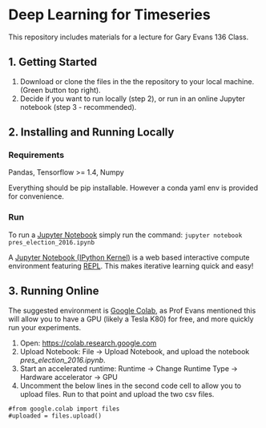 # Deep Learning for Timeseries
This repository includes materials for a lecture for Gary Evans 136 Class. 

## 1. Getting Started
1. Download or clone the files in the the repository to your local machine. (Green button top right). 
2. Decide if you want to run locally (step 2), or run in an online Jupyter notebook (step 3 - recommended). 

## 2. Installing and Running Locally
### Requirements
Pandas, Tensorflow >= 1.4, Numpy

Everything should be pip installable. However a conda yaml env is provided for convenience. 
### Run
To run a [Jupyter Notebook](http://jupyter.org/) simply run the command: ```jupyter notebook pres_election_2016.ipynb```

A [Jupyter Notebook (IPython Kernel)](http://jupyter.org/) is a web based interactive compute environment featuring [REPL](https://en.wikipedia.org/wiki/Read%E2%80%93eval%E2%80%93print_loop). This makes iterative learning quick and easy!

## 3. Running Online
The suggested environment is [Google Colab](https://colab.research.google.com), as Prof Evans mentioned this will allow you to have a GPU (likely a Tesla K80) for free, and more quickly run your experiments. 
1. Open: https://colab.research.google.com
2. Upload Notebook: File -> Upload Notebook, and upload the notebook _pres_election_2016.ipynb_. 
3. Start an accelerated runtime: Runtime -> Change Runtime Type -> Hardware accelerator -> GPU
4. Uncomment the below lines in the second code cell to allow you to upload files. Run to that point and upload the two csv files.
```
#from google.colab import files
#uploaded = files.upload()
```
